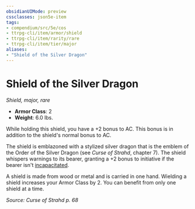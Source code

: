 ```yaml
---
obsidianUIMode: preview
cssclasses: json5e-item
tags:
- compendium/src/5e/cos
- ttrpg-cli/item/armor/shield
- ttrpg-cli/item/rarity/rare
- ttrpg-cli/item/tier/major
aliases: 
- "Shield of the Silver Dragon"
---
```

# Shield of the Silver Dragon
*Shield, major, rare*  

- **Armor Class**: 2
- **Weight**: 6.0 lbs.

While holding this shield, you have a +2 bonus to AC. This bonus is in addition to the shield's normal bonus to AC.

The shield is emblazoned with a stylized silver dragon that is the emblem of the Order of the Silver Dragon (see *Curse of Strahd*, chapter 7). The shield whispers warnings to its bearer, granting a +2 bonus to initiative if the bearer isn't [incapacitated](/3-Mechanics/CLI/rules/conditions.md#incapacitated).

A shield is made from wood or metal and is carried in one hand. Wielding a shield increases your Armor Class by 2. You can benefit from only one shield at a time.

*Source: Curse of Strahd p. 68*